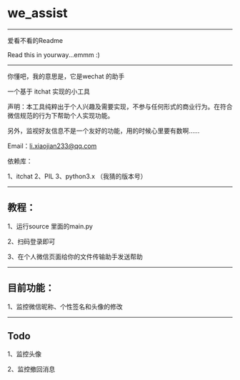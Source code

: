 # we_assist
------
爱看不看的Readme

Read this in yourway...emmm  :) 

------
你懂吧，我的意思是，它是wechat 的助手

一个基于 itchat 实现的小工具

声明：本工具纯粹出于个人兴趣及需要实现，不参与任何形式的商业行为。在符合微信规范的行为下帮助个人实现功能。

另外，监视好友信息不是一个友好的功能，用的时候心里要有数啊……

Email：li.xiaojian233@qq.com


依赖库：

1、itchat
2、PIL
3、python3.x （我猜的版本号）

------
## 教程：


1、运行source 里面的main.py

2、扫码登录即可

3、在个人微信页面给你的文件传输助手发送帮助



-------
## 目前功能：
1、监控微信昵称、个性签名和头像的修改

------
## Todo
1、监控头像

2、监控撤回消息